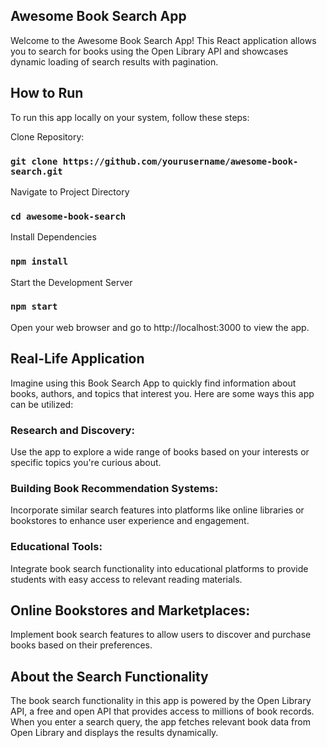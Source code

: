 ## Awesome Book Search App

Welcome to the Awesome Book Search App! This React application allows you to search for books using the Open Library API and showcases dynamic loading of search results with pagination.


## How to Run

To run this app locally on your system, follow these steps:


Clone Repository:
### `git clone https://github.com/yourusername/awesome-book-search.git`

Navigate to Project Directory
### `cd awesome-book-search`

Install Dependencies
### `npm install`

Start the Development Server
### `npm start`

Open your web browser and go to http://localhost:3000 to view the app.

## Real-Life Application

Imagine using this Book Search App to quickly find information about books, authors, and topics that interest you. Here are some ways this app can be utilized:

### Research and Discovery:
Use the app to explore a wide range of books based on your interests or specific topics you're curious about.

### Building Book Recommendation Systems:
Incorporate similar search features into platforms like online libraries or bookstores to enhance user experience and engagement.

### Educational Tools:
Integrate book search functionality into educational platforms to provide students with easy access to relevant reading materials.

## Online Bookstores and Marketplaces:
Implement book search features to allow users to discover and purchase books based on their preferences.


## About the Search Functionality

The book search functionality in this app is powered by the Open Library API, a free and open API that provides access to millions of book records. When you enter a search query, the app fetches relevant book data from Open Library and displays the results dynamically.

